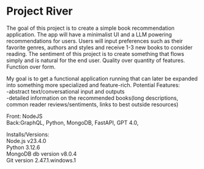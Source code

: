 ﻿# Project River
The goal of this project is to create a simple book recommendation application. The app will have a minimalist UI and a LLM powering recommendations for users. 
Users will input preferences such as their favorite genres, authors and styles and receive 1-3 new books to consider reading.
The sentiment of this project is to create something that flows simply and is natural for the end user. Quality over quantity of features.
Function over form.

My goal is to get a functional application running that can later be expanded into something more specialized and feature-rich.
Potential Features:  
-abstract text/conversational input and outputs  
-detailed information on the recommended books(long descriptions, common reader reviews/sentiments, links to best outside resources)  


Front: NodeJS  
Back:GraphQL, Python, MongoDB, FastAPI, GPT 4.0,   
  
Installs/Versions:  
Node.js v23.4.0  
Python 3.12.6  
MongoDB db version v8.0.4  
Git version 2.47.1.windows.1  